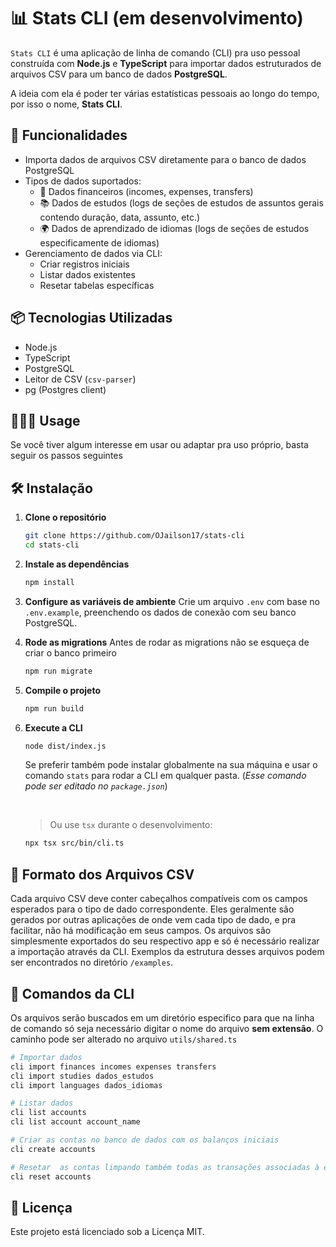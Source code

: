 # 📊 Stats CLI (em desenvolvimento)

`Stats CLI` é uma aplicação de linha de comando (CLI) pra uso pessoal construída com **Node.js** e **TypeScript** para importar dados estruturados de arquivos CSV para um banco de dados **PostgreSQL**.

A ideia com ela é poder ter várias estatísticas pessoais ao longo do tempo, por isso o nome, **Stats CLI**.

## 🚀 Funcionalidades

- Importa dados de arquivos CSV diretamente para o banco de dados PostgreSQL
- Tipos de dados suportados:
  - 💸 Dados financeiros (incomes, expenses, transfers)
  - 📚 Dados de estudos (logs de seções de estudos de assuntos gerais contendo duração, data, assunto, etc.)
  - 🌍 Dados de aprendizado de idiomas (logs de seções de estudos especificamente de idiomas)
- Gerenciamento de dados via CLI:
  - Criar registros iniciais
  - Listar dados existentes
  - Resetar tabelas específicas

## 📦 Tecnologias Utilizadas

- Node.js
- TypeScript
- PostgreSQL
- Leitor de CSV (`csv-parser`)
- pg (Postgres client)

## 👨🏻‍💻 Usage

Se você tiver algum interesse em usar ou adaptar pra uso próprio, basta seguir os passos seguintes

## 🛠 Instalação

1. **Clone o repositório**

   ```bash
   git clone https://github.com/OJailson17/stats-cli
   cd stats-cli
   ```

2. **Instale as dependências**

   ```bash
   npm install
   ```

3. **Configure as variáveis de ambiente**
   Crie um arquivo `.env` com base no `.env.example`, preenchendo os dados de conexão com seu banco PostgreSQL.
   <br>

4. **Rode as migrations**
   Antes de rodar as migrations não se esqueça de criar o banco primeiro

   ```bash
   npm run migrate
   ```

5. **Compile o projeto**

   ```bash
   npm run build
   ```

6. **Execute a CLI**

   ```bash
   node dist/index.js
   ```

   Se preferir também pode instalar globalmente na sua máquina e usar o comando `stats` para rodar a CLI em qualquer pasta. (_Esse comando pode ser editado no `package.json`_)

   <br>

   > Ou use `tsx` durante o desenvolvimento:

   ```bash
   npx tsx src/bin/cli.ts
   ```

## 📂 Formato dos Arquivos CSV

Cada arquivo CSV deve conter cabeçalhos compatíveis com os campos esperados para o tipo de dado correspondente. Eles geralmente são gerados por outras aplicações de onde vem cada tipo de dado, e pra facilitar, não há modificação em seus campos. Os arquivos são simplesmente exportados do seu respectivo app e só é necessário realizar a importação através da CLI. Exemplos da estrutura desses arquivos podem ser encontrados no diretório `/examples`.

## 🧭 Comandos da CLI

Os arquivos serão buscados em um diretório especifico para que na linha de comando só seja necessário digitar o nome do arquivo **sem extensão**.
O caminho pode ser alterado no arquivo `utils/shared.ts`

```bash
# Importar dados
cli import finances incomes expenses transfers
cli import studies dados_estudos
cli import languages dados_idiomas

# Listar dados
cli list accounts
cli list account account_name

# Criar as contas no banco de dados com os balanços iniciais
cli create accounts

# Resetar  as contas limpando também todas as transações associadas à ela
cli reset accounts
```

## 📖 Licença

Este projeto está licenciado sob a Licença MIT.

